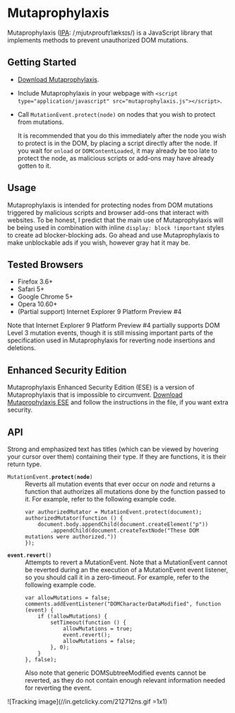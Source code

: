 Mutaprophylaxis
===============

Mutaprophylaxis ([IPA][1]: /ˌmjutʌproʊfɪˈlæksɪs/) is a JavaScript library that implements
methods to prevent unauthorized DOM mutations.


Getting Started
---------------

* [Download Mutaprophylaxis][2].
* Include Mutaprophylaxis in your webpage with
  `<script type="application/javascript" src="mutaprophylaxis.js"></script>`.
* Call `MutationEvent.protect(node)` on nodes that you wish to protect from mutations.
  
  It is recommended that you do this immediately after the node you wish to protect is
  in the DOM, by placing a script directly after the node. If you wait for `onload` or
  `DOMContentLoaded`, it may already be too late to protect the node, as malicious scripts
  or add-ons may have already gotten to it.


Usage
-----

Mutaprophylaxis is intended for protecting nodes from DOM mutations triggered by malicious
scripts and browser add-ons that interact with websites. To be honest, I predict that the
main use of Mutaprophylaxis will be being used in combination with inline
`display: block !important` styles to create ad blocker-blocking ads. Go ahead and use
Mutaprophylaxis to make unblockable ads if you wish, however gray hat it may be.


Tested Browsers
---------------

* Firefox 3.6+
* Safari 5+
* Google Chrome 5+
* Opera 10.60+
* (Partial support) Internet Explorer 9 Platform Preview #4

Note that Internet Explorer 9 Platform Preview #4 partially supports DOM Level 3 mutation
events, though it is still missing important parts of the specification used in
Mutaprophylaxis for reverting node insertions and deletions.


Enhanced Security Edition
-------------------------

Mutaprophylaxis Enhanced Security Edition (ESE) is a version of Mutaprophylaxis that is
impossible to circumvent. [Download Mutaprophylaxis ESE][3] and follow the instructions in
the file, if you want extra security.


API
---

Strong and emphasized text has titles (which can be viewed by hovering your cursor over
them) containing their type. If they are functions, it is their return type.


<dl>
  <dt><code>MutationEvent.<strong title="Function(Function mutator)">protect</strong>(<strong title="Node">node</strong>)</code></dt>
  <dd>
    Reverts all mutation events that ever occur on <em title="Node">node</em> and returns
    a function that authorizes all mutations done by the function passed to it. For
    example, refer to the following example code.
<pre><code>var authorizedMutator = MutationEvent.protect(document);
authorizedMutator(function () {
    document.body.appendChild(document.createElement("p"))
        .appendChild(document.createTextNode("These DOM mutations were authorized."))
});</code></pre>
  </dd>

  <dt><code><strong title="MutationEvent">event</strong>.<strong title="void">revert</strong>()</code></dt>
  <dd>
    Attempts to revert a MutationEvent. Note that a MutationEvent cannot be reverted
    during an the execution of a MutationEvent event listener, so you should call it in
    a zero-timeout. For example, refer to the following example code.
<pre><code>var allowMutations = false;
comments.addEventListener("DOMCharacterDataModified", function (event) {
    if (!allowMutations) {
        setTimeout(function () {
            allowMutations = true;
            event.revert();
            allowMutations = false;
        }, 0);
    }
}, false);</code></pre>
    Also note that generic DOMSubtreeModified events cannot be reverted, as they do not
	contain enough relevant information needed for reverting the event.
  </dd>
</dl>


![Tracking image](//in.getclicky.com/212712ns.gif =1x1)


  [1]: http://en.wikipedia.org/wiki/IPA_chart_for_English_dialects "International Phonetic Alphabet"
  [2]: http://github.com/eligrey/mutaprophylaxis/raw/master/mutaprophylaxis.js "mutaprophylaxis.js"
  [3]: http://github.com/eligrey/mutaprophylaxis/raw/master/mutaprophylaxis-ese.js "mutaprophylaxis-ese.js"
